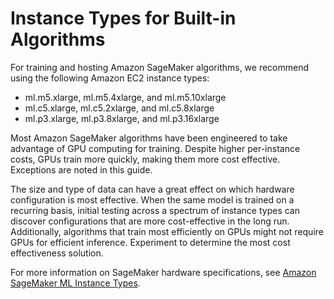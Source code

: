 # Instance Types for Built\-in Algorithms<a name="cmn-info-instance-types"></a>

For training and hosting Amazon SageMaker algorithms, we recommend using the following Amazon EC2 instance types:
+  ml\.m5\.xlarge, ml\.m5\.4xlarge, and ml\.m5\.10xlarge
+  ml\.c5\.xlarge, ml\.c5\.2xlarge, and ml\.c5\.8xlarge 
+  ml\.p3\.xlarge, ml\.p3\.8xlarge, and ml\.p3\.16xlarge 

Most Amazon SageMaker algorithms have been engineered to take advantage of GPU computing for training\. Despite higher per\-instance costs, GPUs train more quickly, making them more cost effective\. Exceptions are noted in this guide\.

The size and type of data can have a great effect on which hardware configuration is most effective\. When the same model is trained on a recurring basis, initial testing across a spectrum of instance types can discover configurations that are more cost\-effective in the long run\. Additionally, algorithms that train most efficiently on GPUs might not require GPUs for efficient inference\. Experiment to determine the most cost effectiveness solution\.

For more information on SageMaker hardware specifications, see [Amazon SageMaker ML Instance Types](https://aws.amazon.com/sagemaker/pricing/instance-types/)\.